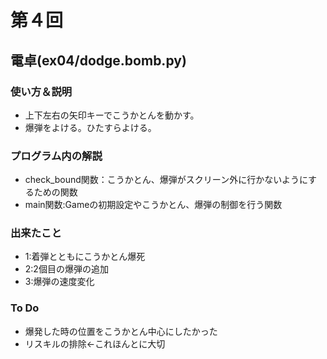 # 第４回
## 電卓(ex04/dodge.bomb.py)
### 使い方＆説明
* 上下左右の矢印キーでこうかとんを動かす。
* 爆弾をよける。ひたすらよける。
### プログラム内の解説
* check_bound関数：こうかとん、爆弾がスクリーン外に行かないようにするための関数
* main関数:Gameの初期設定やこうかとん、爆弾の制御を行う関数
### 出来たこと
* 1:着弾とともにこうかとん爆死
* 2:2個目の爆弾の追加
* 3:爆弾の速度変化
### To Do
* 爆発した時の位置をこうかとん中心にしたかった
* リスキルの排除←これほんとに大切